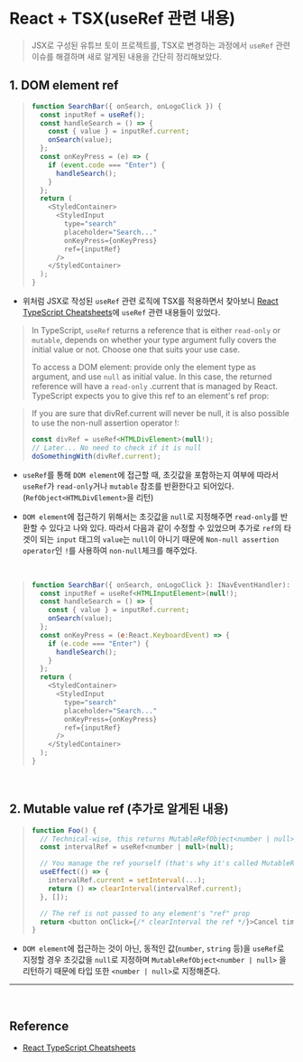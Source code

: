 # React + TSX(useRef 관련 내용)

> JSX로 구성된 유튜브 토이 프로젝트를, TSX로 변경하는 과정에서 `useRef` 관련 이슈를 해결하며 새로 알게된 내용을 간단히 정리해보았다.

## 1. DOM element ref

> ```javascript
> function SearchBar({ onSearch, onLogoClick }) {
>   const inputRef = useRef();
>   const handleSearch = () => {
>     const { value } = inputRef.current;
>     onSearch(value);
>   };
>   const onKeyPress = (e) => {
>     if (event.code === "Enter") {
>       handleSearch();
>     }
>   };
>   return (
>     <StyledContainer>
>       <StyledInput
>         type="search"
>         placeholder="Search..."
>         onKeyPress={onKeyPress}
>         ref={inputRef}
>       />
>     </StyledContainer>
>   );
> }
> ```

- 위처럼 JSX로 작성된 `useRef` 관련 로직에 TSX를 적용하면서 찾아보니 [React TypeScript Cheatsheets](https://react-typescript-cheatsheet.netlify.app/docs/basic/getting-started/hooks/#see-also)에 `useRef` 관련 내용들이 있었다.

> In TypeScript, `useRef` returns a reference that is either `read-only` or `mutable`, depends on whether your type argument fully covers the initial value or not. Choose one that suits your use case.
>
> To access a DOM element: provide only the element type as argument, and use `null` as initial value. In this case, the returned reference will have a `read-only` .current that is managed by React. TypeScript expects you to give this ref to an element's ref prop:

> If you are sure that divRef.current will never be null, it is also possible to use the non-null assertion operator !:
>
> ```javascript
> const divRef = useRef<HTMLDivElement>(null!);
> // Later... No need to check if it is null
> doSomethingWith(divRef.current);
> ```

- `useRef`를 통해 `DOM element`에 접근할 때, 초깃값을 포함하는지 여부에 따라서 `useRef`가 `read-only`거나 `mutable` 참조를 반환한다고 되어있다. (`RefObject<HTMLDivElement>`을 리턴)

- `DOM element`에 접근하기 위해서는 초깃값을 `null`로 지정해주면 `read-only`를 반환할 수 있다고 나와 있다. 따라서 다음과 같이 수정할 수 있었으며 추가로 `ref`의 타겟이 되는 `input` 태그의 `value`는 `null`이 아니기 때문에 `Non-null assertion operator`인 `!`를 사용하여 `non-null`체크를 해주었다.

<br/>

> ```javascript
> function SearchBar({ onSearch, onLogoClick }: INavEventHandler): JSX.Element {
>   const inputRef = useRef<HTMLInputElement>(null!);
>   const handleSearch = () => {
>     const { value } = inputRef.current;
>     onSearch(value);
>   };
>   const onKeyPress = (e:React.KeyboardEvent) => {
>     if (e.code === "Enter") {
>       handleSearch();
>     }
>   };
>   return (
>     <StyledContainer>
>       <StyledInput
>         type="search"
>         placeholder="Search..."
>         onKeyPress={onKeyPress}
>         ref={inputRef}
>       />
>     </StyledContainer>
>   );
> }
> ```

<br/>

## 2. Mutable value ref (추가로 알게된 내용)

> ```javascript
> function Foo() {
>   // Technical-wise, this returns MutableRefObject<number | null>
>   const intervalRef = useRef<number | null>(null);
>
>   // You manage the ref yourself (that's why it's called MutableRefObject!)
>   useEffect(() => {
>     intervalRef.current = setInterval(...);
>     return () => clearInterval(intervalRef.current);
>   }, []);
>
>   // The ref is not passed to any element's "ref" prop
>   return <button onClick={/* clearInterval the ref */}>Cancel timer</button>;
> }
> ```

- `DOM element`에 접근하는 것이 아닌, 동적인 값(`number`, `string` 등)을 `useRef`로 지정할 경우 초깃값을 `null`로 지정하며 `MutableRefObject<number | null>` 을 리턴하기 때문에 타입 또한 `<number | null>`로 지정해준다.

---

<br/>

## Reference

- [React TypeScript Cheatsheets](https://react-typescript-cheatsheet.netlify.app/docs/basic/getting-started/hooks/#option-1-dom-element-ref)
